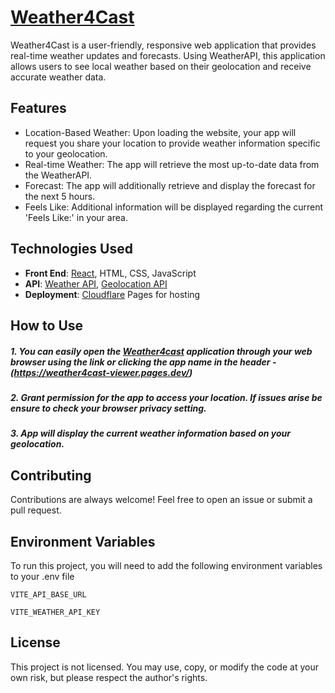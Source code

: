 
# [Weather4Cast](https://weather4cast-viewer.pages.dev/)

Weather4Cast is a user-friendly, responsive web application that provides real-time weather updates and forecasts. Using WeatherAPI, this application allows users to see local weather based on their geolocation and receive accurate weather data.

## Features

- Location-Based Weather: Upon loading the website, your app will request you share your location to provide weather information specific to your geolocation.
- Real-time Weather: The app will retrieve the most up-to-date data from the WeatherAPI.
- Forecast: The app will additionally retrieve and display the forecast for the next 5 hours.
- Feels Like: Additional information will be displayed regarding the current 'Feels Like:' in your area.


## Technologies Used
- **Front End**: [React](https://react.dev/), HTML, CSS, JavaScript
- **API**: [Weather API](https://www.weatherapi.com/), [Geolocation API](https://developer.mozilla.org/en-US/docs/Web/API/Geolocation_API)
- **Deployment**: [Cloudflare](https://www.cloudflare.com/) Pages for hosting
## How to Use
##### 1. You can easily open the [Weather4cast](https://weather4cast-viewer.pages.dev/) application through your web browser using the link or clicking the app name in the header - (https://weather4cast-viewer.pages.dev/)
##### 2. Grant permission for the app to access your location. If issues arise be ensure to check your browser privacy setting.
##### 3. App will display the current weather information based on your geolocation.
## Contributing

Contributions are always welcome! Feel free to open an issue or submit a pull request.

## Environment Variables

To run this project, you will need to add the following environment variables to your .env file

`VITE_API_BASE_URL`

`VITE_WEATHER_API_KEY`


## License

This project is not licensed. You may use, copy, or modify the code at your own risk, but please respect the author's rights.


